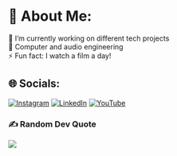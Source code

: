 # 💫 About Me:
🔭 I’m currently working on different tech projects<br>🌱 Computer and audio engineering<br>⚡ Fun fact: I watch a film a day!

## 🌐 Socials:
[![Instagram](https://img.shields.io/badge/Instagram-%23E4405F.svg?logo=Instagram&logoColor=white)](https://instagram.com/fparismusic) [![LinkedIn](https://img.shields.io/badge/LinkedIn-%230077B5.svg?logo=linkedin&logoColor=white)](https://linkedin.com/in/filippoparis) [![YouTube](https://img.shields.io/badge/YouTube-%23FF0000.svg?logo=YouTube&logoColor=white)](https://youtube.com/@fparismusic) 

### ✍️ Random Dev Quote
![](https://quotes-github-readme.vercel.app/api?type=horizontal&theme=gruvbox)

